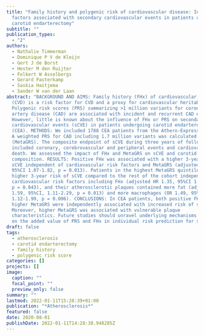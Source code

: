 ```yaml
---
title: "Family history and polygenic risk of cardiovascular disease: Independent
  factors associated with secondary cardiovascular events in patients undergoing
  carotid endarterectomy"
subtitle: ""
publication_types:
  - "2"
authors:
  - Nathalie Timmerman
  - Dominique P V de Kleijn
  - Gert J de Borst
  - Hester M den Ruijter
  - Folkert W Asselbergs
  - Gerard Pasterkamp
  - Saskia Haitjema
  - Sander W van der Laan
abstract: "BACKGROUND AND AIMS: Family history (FHx) of cardiovascular disease
  (CVD) is a risk factor for CVD and a proxy for cardiovascular heritability.
  Polygenic risk scores (PRS) summarizing >1 million variants for coronary
  artery disease (CAD) are associated with incident and recurrent CAD events.
  However, little is known about the influence of FHx or PRS on secondary
  cardiovascular events (sCVE) in patients undergoing carotid endarterectomy
  (CEA). METHODS: We included 1788 CEA patients from the Athero-Express Biobank.
  A weighted PRS for CAD including 1.7 million variants was calculated
  (MetaGRS). The composite endpoint of sCVE during three years of follow-up
  included coronary, cerebrovascular and peripheral events and cardiovascular
  death. We assessed the impact of FHx and MetaGRS on sCVE and carotid plaque
  composition. RESULTS: Positive FHx was associated with a higher 3-year risk of
  sCVE independent of cardiovascular risk factors and MetaGRS (adjusted HR 1.40,
  95%CI 1.07-1.82, p = 0.013). Patients in the highest MetaGRS quintile had a
  higher 3-year risk of sCVE compared to the rest of the cohort independent of
  cardiovascular risk factors including FHx (adjusted HR 1.35, 95%CI 1.01-1.79,
  p = 0.043), and their atherosclerotic plaques contained more fat (adjusted OR
  1.59, 95%CI, 1.11-2.29, p = 0.013) and more macrophages (OR 1.49, 95%CI
  1.12-1.99, p = 0.006). CONCLUSIONS: In CEA patients, both positive FHx and
  higher MetaGRS were independently associated with increased risk of sCVE.
  Moreover, higher MetaGRS was associated with vulnerable plaque
  characteristics. Future studies should unravel underlying mechanisms and focus
  on the added value of PRS and FHx in individual risk prediction for sCVE."
draft: false
tags:
  - atherosclerosis
  - carotid endarterectomy
  - family history
  - polygenic risk score
categories: []
projects: []
image:
  caption: ""
  focal_point: ""
  preview_only: false
summary: ""
lastmod: 2022-01-11T15:28:39+01:00
publication: "*Atherosclerosis*"
featured: false
date: 2020-08-01
publishDate: 2022-01-11T14:28:38.948285Z
---
```

